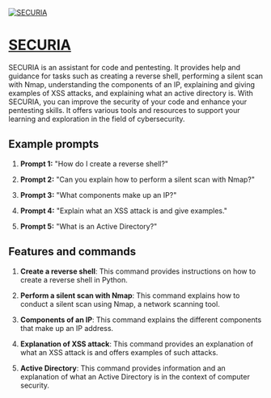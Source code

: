 [![SECURIA](https://files.oaiusercontent.com/file-duMA5W5bDs5yv13nC9aXIkKF?se=2123-10-16T20%3A44%3A07Z&sp=r&sv=2021-08-06&sr=b&rscc=max-age%3D31536000%2C%20immutable&rscd=attachment%3B%20filename%3D0848cc16-d120-45ac-b0cc-0874b04a7b6b.png&sig=6mylTu/ZrocKDD%2BVjFUO1CQFnCkT1cf1DyqBIKpY%2BPo%3D)](https://chat.openai.com/g/g-Wv3NjjhBu-securia)

# [SECURIA](https://chat.openai.com/g/g-Wv3NjjhBu-securia)

SECURIA is an assistant for code and pentesting. It provides help and guidance for tasks such as creating a reverse shell, performing a silent scan with Nmap, understanding the components of an IP, explaining and giving examples of XSS attacks, and explaining what an active directory is. With SECURIA, you can improve the security of your code and enhance your pentesting skills. It offers various tools and resources to support your learning and exploration in the field of cybersecurity.

## Example prompts

1. **Prompt 1:** "How do I create a reverse shell?"

2. **Prompt 2:** "Can you explain how to perform a silent scan with Nmap?"

3. **Prompt 3:** "What components make up an IP?"

4. **Prompt 4:** "Explain what an XSS attack is and give examples."

5. **Prompt 5:** "What is an Active Directory?"

## Features and commands

1. **Create a reverse shell**: This command provides instructions on how to create a reverse shell in Python.

2. **Perform a silent scan with Nmap**: This command explains how to conduct a silent scan using Nmap, a network scanning tool.

3. **Components of an IP**: This command explains the different components that make up an IP address.

4. **Explanation of XSS attack**: This command provides an explanation of what an XSS attack is and offers examples of such attacks.

5. **Active Directory**: This command provides information and an explanation of what an Active Directory is in the context of computer security.
